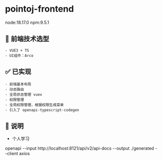 # pointoj-frontend


node:18.17.0
npm:9.5.1

## 🔫 前端技术选型

```
- VUE3 + TS 
- UI组件：Arco
```


## ✅ 已实现

```
- 前端基本布局
- 动态路由
- 全局状态管理 vuex
- 权限管理
- 全局权限管理，根据权限生成菜单
- 引入了 openapi-typescript-codegen
```


## 💊 说明

- 个人学习


openapi --input http://localhost:8121/api/v2/api-docs --output ./generated --client axios